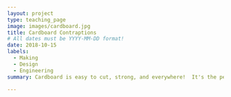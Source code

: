 ```yaml
---
layout: project
type: teaching_page
image: images/cardboard.jpg
title: Cardboard Contraptions
# All dates must be YYYY-MM-DD format!
date: 2018-10-15
labels:
  - Making
  - Design
  - Engineering
summary: Cardboard is easy to cut, strong, and everywhere!  It's the perfect materials for building games, toys, and other inventions.  In this class we'll design and build a variety of cardboard contraptions, from marble mazes to mechanical automata.  In the process we'll learn to use basic tools and explore design, building, and simple mechanics.  Run for Kindergarten through 3rd grade students for Prospect Hill Academy STEAM Saturdays.

---
```

